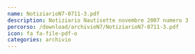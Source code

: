 ```yaml
---
name: NotiziarioN7-0711-3.pdf
description: Notiziario Nautisette novembre 2007 numero 3
percorso: /download/archivioN7/NotiziarioN7-0711-3.pdf
icon: fa fa-file-pdf-o
categories: archivio
---
```


